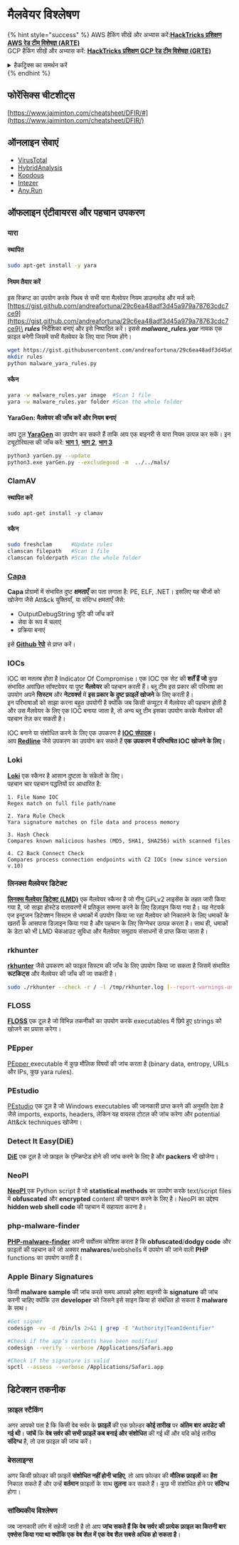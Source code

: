 # मैलवेयर विश्लेषण

{% hint style="success" %}
AWS हैकिंग सीखें और अभ्यास करें:<img src="/.gitbook/assets/arte.png" alt="" data-size="line">[**HackTricks प्रशिक्षण AWS रेड टीम विशेषज्ञ (ARTE)**](https://training.hacktricks.xyz/courses/arte)<img src="/.gitbook/assets/arte.png" alt="" data-size="line">\
GCP हैकिंग सीखें और अभ्यास करें: <img src="/.gitbook/assets/grte.png" alt="" data-size="line">[**HackTricks प्रशिक्षण GCP रेड टीम विशेषज्ञ (GRTE)**<img src="/.gitbook/assets/grte.png" alt="" data-size="line">](https://training.hacktricks.xyz/courses/grte)

<details>

<summary>हैकट्रिक्स का समर्थन करें</summary>

* [**सदस्यता योजनाएं**](https://github.com/sponsors/carlospolop) की जाँच करें!
* **शामिल हों** 💬 [**डिस्कॉर्ड समूह**](https://discord.gg/hRep4RUj7f) या [**टेलीग्राम समूह**](https://t.me/peass) या हमें **ट्विटर** 🐦 [**@hacktricks\_live**](https://twitter.com/hacktricks\_live)** पर फॉलो** करें।
* **हैकिंग ट्रिक्स साझा करें, PRs सबमिट करके** [**HackTricks**](https://github.com/carlospolop/hacktricks) और [**HackTricks Cloud**](https://github.com/carlospolop/hacktricks-cloud) github रेपो में।

</details>
{% endhint %}

## फोरेंसिक्स चीटशीट्स

[https://www.jaiminton.com/cheatsheet/DFIR/#](https://www.jaiminton.com/cheatsheet/DFIR/)

## ऑनलाइन सेवाएं

* [VirusTotal](https://www.virustotal.com/gui/home/upload)
* [HybridAnalysis](https://www.hybrid-analysis.com)
* [Koodous](https://koodous.com)
* [Intezer](https://analyze.intezer.com)
* [Any.Run](https://any.run/)

## ऑफलाइन एंटीवायरस और पहचान उपकरण

### यारा

#### स्थापित
```bash
sudo apt-get install -y yara
```
#### नियम तैयार करें

इस स्क्रिप्ट का उपयोग करके गिथब से सभी यारा मैलवेयर नियम डाउनलोड और मर्ज करें: [https://gist.github.com/andreafortuna/29c6ea48adf3d45a979a78763cdc7ce9](https://gist.github.com/andreafortuna/29c6ea48adf3d45a979a78763cdc7ce9)\
_**rules**_ निर्देशिका बनाएं और इसे निष्पादित करें। इससे _**malware\_rules.yar**_ नामक एक फ़ाइल बनेगी जिसमें सभी मैलवेयर के लिए यारा नियम होंगे।
```bash
wget https://gist.githubusercontent.com/andreafortuna/29c6ea48adf3d45a979a78763cdc7ce9/raw/4ec711d37f1b428b63bed1f786b26a0654aa2f31/malware_yara_rules.py
mkdir rules
python malware_yara_rules.py
```
#### स्कैन
```bash
yara -w malware_rules.yar image  #Scan 1 file
yara -w malware_rules.yar folder #Scan the whole folder
```
#### YaraGen: मैलवेयर की जाँच करें और नियम बनाएं

आप टूल [**YaraGen**](https://github.com/Neo23x0/yarGen) का उपयोग कर सकते हैं ताकि आप एक बाइनरी से यारा नियम उत्पन्न कर सकें। इन ट्यूटोरियल्स की जाँच करें: [**भाग 1**](https://www.nextron-systems.com/2015/02/16/write-simple-sound-yara-rules/), [**भाग 2**](https://www.nextron-systems.com/2015/10/17/how-to-write-simple-but-sound-yara-rules-part-2/), [**भाग 3**](https://www.nextron-systems.com/2016/04/15/how-to-write-simple-but-sound-yara-rules-part-3/)
```bash
python3 yarGen.py --update
python3.exe yarGen.py --excludegood -m  ../../mals/
```
### ClamAV

#### स्थापित करें
```
sudo apt-get install -y clamav
```
#### स्कैन
```bash
sudo freshclam      #Update rules
clamscan filepath   #Scan 1 file
clamscan folderpath #Scan the whole folder
```
### [Capa](https://github.com/mandiant/capa)

**Capa** प्रोग्रामों में संभावित दुष्ट **क्षमताएँ** का पता लगाता है: PE, ELF, .NET। इसलिए यह चीजों को खोजेगा जैसे Att\&ck युक्तियाँ, या संदिग्ध क्षमताएँ जैसे:

* OutputDebugString त्रुटि की जाँच करें
* सेवा के रूप में चलाएं
* प्रक्रिया बनाएं

इसे [**Github रेपो**](https://github.com/mandiant/capa) से प्राप्त करें।

### IOCs

IOC का मतलब होता है Indicator Of Compromise। एक IOC एक सेट की **शर्तें हैं जो** कुछ संभावित अवांछित सॉफ्टवेयर या पुष्ट **मैलवेयर** की पहचान करती हैं। ब्लू टीम इस प्रकार की परिभाषा का उपयोग अपने **सिस्टम** और **नेटवर्क्स** में **इस प्रकार के दुष्ट फ़ाइलें खोजने** के लिए करती है।\
इन परिभाषाओं को साझा करना बहुत उपयोगी है क्योंकि जब किसी कंप्यूटर में मैलवेयर की पहचान होती है और उस मैलवेयर के लिए एक IOC बनाया जाता है, तो अन्य ब्लू टीम इसका उपयोग करके मैलवेयर की पहचान तेज़ कर सकती है।

IOC बनाने या संशोधित करने के लिए एक उपकरण है [**IOC संपादक**](https://www.fireeye.com/services/freeware/ioc-editor.html)**।**\
आप [**Redline**](https://www.fireeye.com/services/freeware/redline.html) जैसे उपकरण का उपयोग कर सकते हैं **एक उपकरण में परिभाषित IOC खोजने के लिए**।

### Loki

[**Loki**](https://github.com/Neo23x0/Loki) एक स्कैनर है आसान दुष्टता के संकेतों के लिए।\
पहचान चार पहचान पद्धतियों पर आधारित है:
```
1. File Name IOC
Regex match on full file path/name

2. Yara Rule Check
Yara signature matches on file data and process memory

3. Hash Check
Compares known malicious hashes (MD5, SHA1, SHA256) with scanned files

4. C2 Back Connect Check
Compares process connection endpoints with C2 IOCs (new since version v.10)
```
### लिनक्स मैलवेयर डिटेक्ट

[**लिनक्स मैलवेयर डिटेक्ट (LMD)**](https://www.rfxn.com/projects/linux-malware-detect/) एक मैलवेयर स्कैनर है जो गीनू GPLv2 लाइसेंस के तहत जारी किया गया है, जो साझा होस्टेड वातावरणों में प्रतिकूल सामना करने के लिए डिज़ाइन किया गया है। यह नेटवर्क एज इन्ट्रूजन डिटेक्शन सिस्टम से धमाकों में उपयोग किया जा रहा मैलवेयर को निकालने के लिए धमाकों के खतरों के आसपास डिज़ाइन किया गया है और पहचान के लिए सिग्नेचर उत्पन्न करता है। साथ ही, धमाकों के डेटा को भी LMD चेकआउट सुविधा और मैलवेयर समुदाय संसाधनों से प्राप्त किया जाता है।

### rkhunter

[**rkhunter**](http://rkhunter.sourceforge.net) जैसे उपकरण को फाइल सिस्टम की जाँच के लिए उपयोग किया जा सकता है जिसमें संभावित **रूटकिट्स** और मैलवेयर की जाँच की जा सकती है।
```bash
sudo ./rkhunter --check -r / -l /tmp/rkhunter.log [--report-warnings-only] [--skip-keypress]
```
### FLOSS

[**FLOSS**](https://github.com/mandiant/flare-floss) एक टूल है जो विभिन्न तकनीकों का उपयोग करके executables में छिपे हुए strings को खोजने का प्रयास करेगा।

### PEpper

[PEpper ](https://github.com/Th3Hurrican3/PEpper) executable में कुछ मौलिक विषयों की जांच करता है (binary data, entropy, URLs और IPs, कुछ yara rules).

### PEstudio

[PEstudio](https://www.winitor.com/download) एक टूल है जो Windows executables की जानकारी प्राप्त करने की अनुमति देता है जैसे imports, exports, headers, लेकिन यह वायरस टोटल की जांच करेगा और potential Att\&ck techniques खोजेगा।

### Detect It Easy(DiE)

[**DiE**](https://github.com/horsicq/Detect-It-Easy/) एक टूल है जो फ़ाइल के एन्क्रिप्टेड होने की जांच करने के लिए है और **packers** भी खोजेगा।

### NeoPI

[**NeoPI** ](https://github.com/CiscoCXSecurity/NeoPI) एक Python script है जो **statistical methods** का उपयोग करके text/script files में **obfuscated** और **encrypted** content की पहचान करने के लिए है। NeoPI का उद्देश्य **hidden web shell code** की पहचान में सहायता करना है।

### **php-malware-finder**

[**PHP-malware-finder**](https://github.com/nbs-system/php-malware-finder) अपनी सर्वोत्तम कोशिश करता है कि **obfuscated**/**dodgy code** और फ़ाइलों की पहचान करें जो अक्सर **malwares**/webshells में उपयोग की जाने वाली **PHP** functions का उपयोग करती हैं।

### Apple Binary Signatures

किसी **malware sample** की जांच करते समय आपको हमेशा बाइनरी के **signature** की जांच करनी चाहिए क्योंकि उस **developer** को जिसने इसे साइन किया हो संबंधित हो सकता है **malware** के साथ।
```bash
#Get signer
codesign -vv -d /bin/ls 2>&1 | grep -E "Authority|TeamIdentifier"

#Check if the app’s contents have been modified
codesign --verify --verbose /Applications/Safari.app

#Check if the signature is valid
spctl --assess --verbose /Applications/Safari.app
```
## डिटेक्शन तकनीक

### फ़ाइल स्टैकिंग

अगर आपको पता है कि किसी वेब सर्वर के **फ़ाइलें** की एक फ़ोल्डर **कोई तारीख** पर **अंतिम बार अपडेट की गई थी**। **जांचें** कि **वेब सर्वर की सभी फ़ाइलें कब बनाई और संशोधित** की गई थीं और यदि कोई तारीख **संदिग्ध** है, तो उस फ़ाइल की जांच करें।

### बेसलाइन्स

अगर किसी फ़ोल्डर की फ़ाइलें **संशोधित नहीं होनी चाहिए**, तो आप फ़ोल्डर की **मौलिक फ़ाइलों** का **हैश** निकाल सकते हैं और उन्हें **वर्तमान** फ़ाइलों के साथ **तुलना** कर सकते हैं। कुछ भी संशोधित होने पर **संदिग्ध** होगा।

### सांख्यिकीय विश्लेषण

जब जानकारी लॉग में सहेजी जाती है तो आप **जांच सकते हैं कि वेब सर्वर की प्रत्येक फ़ाइल का कितनी बार एक्सेस किया गया था क्योंकि एक वेब शैल में एक वेब शैल सबसे अधिक हो सकता है**।
